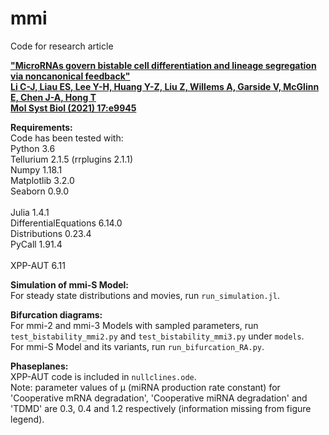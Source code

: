 # mmi
Code for research article 

<a href="http://dx.doi.org/10.15252/msb.20209945">__"MicroRNAs govern bistable cell differentiation and lineage segregation via noncanonical feedback"<br>
Li C-J, Liau ES, Lee Y-H, Huang Y-Z, Liu Z, Willems A, Garside V, McGlinn E, Chen J-A, Hong T<br>
Mol Syst Biol (2021) 17:e9945__</a>


__Requirements:__<br>
Code has been tested with:<br>
Python 3.6<br>
Tellurium 2.1.5 (rrplugins 2.1.1)<br>
Numpy 1.18.1<br>
Matplotlib 3.2.0<br>
Seaborn 0.9.0<br><br>
Julia 1.4.1<br>
DifferentialEquations 6.14.0<br>
Distributions 0.23.4<br>
PyCall 1.91.4<br><br>
XPP-AUT 6.11

__Simulation of mmi-S Model:__<br>
For steady state distributions and movies, run `run_simulation.jl`.<br>


__Bifurcation diagrams:__<br>
For mmi-2 and mmi-3 Models with sampled parameters, run `test_bistability_mmi2.py` and `test_bistability_mmi3.py` under `models`. <br>
For mmi-S Model and its variants, run `run_bifurcation_RA.py`.


__Phaseplanes:__<br>
XPP-AUT code is included in `nullclines.ode`.<br>
Note: parameter values of &#956; (miRNA production rate constant) for 'Cooperative mRNA degradation', 'Cooperative miRNA degradation' and 'TDMD' are 0.3, 0.4 and 1.2 respectively (information missing from figure legend).
